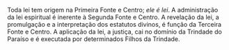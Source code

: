 ﻿Toda lei tem origem na Primeira Fonte e Centro; <I>ele é lei</I>. A administração da lei espiritual é inerente à Segunda Fonte e Centro. A revelação da lei, a promulgação e a interpretação dos estatutos divinos, é função da Terceira Fonte e Centro. A aplicação da lei, a justiça, cai no domínio da Trindade do Paraíso e é executada por determinados Filhos da Trindade.